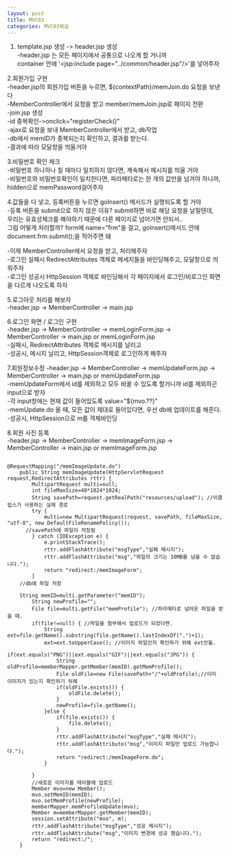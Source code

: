 ```yaml
---
layout: post
title: MVC03
categories: MVC03복습
---
```



1. template.jsp 생성 -> header.jsp 생성 <br>
-header.jsp 는 모든 페이지에서 공통으로 나오게 할 거니까<br>
container 안에 '<jsp:include page="../common/header.jsp"/>'를 넣어주자<br>

2.회원가입 구현<br>
-header.jsp의 회원가입 버튼을 누르면, ${contextPath}/memJoin.do 요청을 보낸다<br>
-MemberController에서 요청을 받고 member/memJoin.jsp로 페이지 전환<br>
-join.jsp 생성<br>
-id 중복확인->onclick="registerCheck()"<br>
-ajax로 요청을 보내 MemberController에서 받고, db작업<br>
-db에서 memID가 중복되는지 확인하고, 결과를 받는다.<br>
-결과에 따라 모달창을 띄울거야<br>

3.비밀번호 확인 체크<br>
-비밀번호 하나하나 칠 때마다 일치하지 않다면, 계속해서 메시지를 띄울 거야<br>
-비밀번호와 비밀번호확인이 일치한다면, 파라메타로는 한 개의 값만을 넘겨야 하니까, hidden으로 memPassword걸어주자<br>

4.값들을 다 넣고, 등록버튼을 누르면 goInsert() 메서드가 실행되도록 할 거야<br>
-등록 버튼을 submit으로 하지 않은 이유? submit하면 바로 해당 요청을 날릴텐데,<br>
 우리는 유효성체크를 해야하기 때문에 다른 페이지로 넘어가면 안되서..<br>
 그럼 어떻게 처리할까? form에 name="frm"을 걸고, goInsert()메서드 안에 document.frm.submit();을 적어주면 돼<br>

-이제 MemberController에서 요청을 받고, 처리해주자<br>
-로그인 실패시 RedirectAttributes 객체로 메세지들을 바인딩해주고, 모달창으로 띄워주자<br>
-로그인 성공시 HttpSession 객체로 바인딩해서 각 페이지에서 로그인/비로그인 화면을 다르게 나오도록 하자<br>

5.로그아웃 처리를 해보자<br>
-header.jsp -> MemberController -> main.jsp<br>

6.로그인 화면 / 로그인 구현<br>
-header.jsp -> MemberController -> memLoginForm.jsp -> MemberController -> main.jsp or memLoginForm.jsp<br>
-실패시, RedirectAttributes 객체로 메시지를 날리고<br>
-성공시, 메시지 날리고, HttpSession객체로 로그인하게 해주자<br>

7.회원정보수정
-header.jsp -> MemberController -> memUpdateForm.jsp -> MemberController -> main.jsp or memUpdateForm.jsp<br>
-memUpdateForm에서 id를 제외하고 모두 바꿀 수 있도록 할거니까 id를 제외하곤 input으로 받자<br>
-각 input창에는 현재 값이 들어있도록 value="${mvo.??}"<br>
-memUpdate.do 올 때, 모든 값이 제대로 들어있다면, 우선 db에 업데이트를 해준다.<br>
-성공시, HttpSession으로 m를 객체바인딩<br>

8.회원 사진 등록<br>
-header.jsp -> MemberController -> memImageForm.jsp -> MemberController -> main.jsp or memImageForm.jsp<br>
```1=MemberController

@RequestMapping("/memImageUpdate.do")
	public String memImageUpdate(HttpServletRequest request,RedirectAttributes rttr) {
		MultipartRequest multi=null;
		int fileMaxSize=40*1024*1024;
		String savePath=request.getRealPath("resources/upload"); //이클립스가 사용하는 실제 경로
		try {
			multi=new MultipartRequest(request, savePath, fileMaxSize, "utf-8", new DefaultFileRenamePolicy());
      //savePath에 파일이 저장됨
		} catch (IOException e) {
			e.printStackTrace();
			rttr.addFlashAttribute("msgType","실패 메시지");
			rttr.addFlashAttribute("msg","파일의 크기는 10MB를 넘을 수 없습니다.");
			return "redirect:/memImageForm";
		}
    //db에 파일 저장

    String memID=multi.getParameter("memID");
		String newProfile="";
		File file=multi.getFile("memProfile"); //파라메타로 넘어온 파일을 받을 때.
		if(file!=null) { //파일을 첨부해서 업로드가 되었다면.
			String ext=file.getName().substring(file.getName().lastIndexOf(".")+1);
			ext=ext.toUpperCase(); //이미지 파일인지 확인하기 위해 ext만듦.
			if(ext.equals("PNG")||ext.equals("GIF")||ext.equals("JPG")) {
				String oldProfile=memberMapper.getMember(memID).getMemProfile();
				File oldFile=new File(savePath+"/"+oldProfile);//이미 이미지가 있는지 확인하기 위해
				if(oldFile.exists()) {
					oldFile.delete();
				}
				newProfile=file.getName();
			}else {
				if(file.exists()) {
					file.delete();
				}
				rttr.addFlashAttribute("msgType","실패 메시지");
				rttr.addFlashAttribute("msg","이미지 파일만 업로드 가능합니다.");
				return "redirect:/memImageForm.do";
			}
		
		}
		//새로운 이미지를 테이블에 업로드
		Member mvo=new Member();
		mvo.setMemID(memID);
		mvo.setMemProfile(newProfile);
		memberMapper.memProfileUpdate(mvo);
		Member m=memberMapper.getMember(memID);
		session.setAttribute("mvo", m);
		rttr.addFlashAttribute("msgType","성공 메시지");
		rttr.addFlashAttribute("msg","이미지 변경에 성공 했습니다.");
		return "redirect:/";
	}
```







